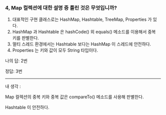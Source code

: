 ### 4, Map 컬렉션에 대한 설명 중 틀린 것은 무엇입니까?

1. 대표적인 구현 클래스로는 HashMap, Hashtable, TreeMap, Properties 가 있다.
2. HashMap 과 Hashtable 은 hashCode() 외 equals() 메소드를 이용해서 중복 키를 판별한다.
3. 멀티 스레드 환경에서는 Hashtable 보다는 HashMap 이 스레드에 안전하다.
4. Properties 는 키와 값이 모두 String 타입이다.

나의 답: 2번

정답: 3번

---
내 생각 :

Map 컬렉션의 중복 키와 중복 값은 compareTo() 메소드를 사용해 판별한다. 

Hashtable 이 안전하다.